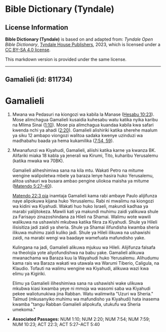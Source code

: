 # Bible Dictionary (Tyndale)

## License Information

**Bible Dictionary (Tyndale)** is based on and adapted from: _Tyndale Open Bible Dictionary_, [Tyndale House Publishers](https://tyndaleopenresources.com/), 2023, which is licensed under a [CC BY-SA 4.0 license](https://creativecommons.org/licenses/by-sa/4.0/legalcode.en).

This markdown version is provided under the same license.



--------------------------------

## Gamalieli (id: 811734)

Gamalieli
=========

1. Mwana wa Pedasuri na kiongozi wa kabila la Manase ([Hesabu 10:23](https://ref.ly/Num10:23)). Mose alimchagua Gamalieli kusaidia kuhesabu watu katika nyika karibu na Mlima Sinai ([1:10](https://ref.ly/Num1:10)). Mose pia alimchagua kuandaa kabila kwa safari kwenda nchi ya ahadi ([2:20](https://ref.ly/Num2:20)). Gamalieli alishiriki katika sherehe maalum ya siku 12 ambapo viongozi walitoa sadaka kwenye uzinduzi wa madhabahu baada ya hema kukamilika ([7:54, 59](https://ref.ly/Num7:54,Num7:59)).
2. Mwanafunzi wa Kiyahudi, Gamalieli, aliishi katika karne ya kwanza BK. Alifariki miaka 18 kabla ya jenerali wa Kirumi, Tito, kuharibu Yerusalemu (katika mwaka wa 70BK).

    Gamalieli aliheshimiwa sana na kila mtu. Wakati Petro na mitume wengine walipoletwa mbele ya baraza lenye hasira huko Yerusalemu, alitoa ushauri wa busara ambao pengine uliokoa maisha ya mitume ([Matendo 5:27–40](https://ref.ly/Acts5:27-Acts5:40)).

    [Matendo 22:3 pia](https://ref.ly/Acts22:3) inamtaja Gamalieli kama rabi ambaye Paulo alijifunza naye alipokuwa kijana huko Yerusalemu. Rabi ni mwalimu na kiongozi wa kidini wa Kiyahudi. Wakati huo huko Israeli, makundi kadhaa ya marabi yalijitokeza. Mawili kati ya makundi muhimu zaidi yalikuwa shule za Farisayo zinazoshindana za Hileli na Shamai. Walimu wote wawili walikuwa na ushawishi mkubwa katika fikra za Kiyahudi. Shule ya Hileli ilisisitiza jadi zaidi ya sheria. Shule ya Shamai ilifundisha kwamba sheria ilikuwa muhimu zaidi kuliko jadi. Shule ya Hileli ilikuwa na ushawishi zaidi, na marabi wengi wa baadaye wamefuata mafundisho yake.

    Kulingana na jadi, Gamalieli alikuwa mjukuu wa Hileli. Alijifunza falsafa na theolojia yote aliyofundishwa na babu yake. Gamalieli alikuwa mwanachama wa Baraza kuu la Wayahudi huko Yerusalemu. Alihudumu kama rais wa Baraza wakati wa utawala wa Warumi Tiberio, Caligula, na Klaudio. Tofauti na walimu wengine wa Kiyahudi, alikuwa wazi kwa elimu ya Kigiriki.

    Elimu ya Gamalieli iliheshimiwa sana na ushawishi wake ulikuwa mkubwa kiasi kwamba yeye ni mmoja wa wasomi saba wa Kiyahudi pekee waliotunukiwa jina Rabban. Watu walimwita "Uzuri wa Sheria." Talmud (mkusanyiko muhimu wa mafundisho ya Kiyahudi) hata inasema kwamba "tangu Rabban Gamalieli alipokufa, utukufu wa Sheria umekoma."

* **Associated Passages:** NUM 1:10; NUM 2:20; NUM 7:54; NUM 7:59; NUM 10:23; ACT 22:3; ACT 5:27–ACT 5:40

